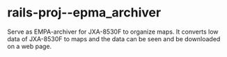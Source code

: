 # rails-proj--epma_archiver

Serve as EMPA-archiver for JXA-8530F to organize maps.  It converts
low data of JXA-8530F to maps and the data can be seen and be
downloaded on a web page.    

